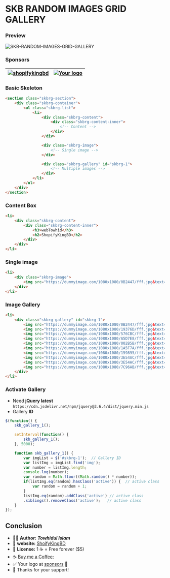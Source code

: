 # SKB RANDOM IMAGES GRID GALLERY

### Preview
![SKB-RANDOM-IMAGES-GRID-GALLERY](https://user-images.githubusercontent.com/89340400/236777209-67105aa6-6a7b-44e5-aefc-b5e25ad98ba5.jpg)

### Sponsors
| [<img src="https://user-images.githubusercontent.com/89340400/236772293-47a77bbb-b182-451a-a730-c8d8a1c1fb63.png" alt="shopifykingbd">](http://www.shopifykingbd.com/) | [<img src="https://dummyimage.com/360x180/f9d949/000000.jpg&text=++YOUR+LOGO" alt="Your logo">](https://www.buymeacoffee.com/webtowhid) |
| ----------- | ----------- |


### Basic Skeleton
```HTML
<section class="skbrg-section">
    <div class="skbrg-container">
        <ul class="skbrg-list">
            <li>
                <div class="skbrg-content">
                    <div class="skbrg-content-inner">
                        <!-- Content -->
                    </div>
                </div>

                <div class="skbrg-image">
                    <!-- Single image -->
                </div>

                <div class="skbrg-gallery" id="skbrg-1">
                    <!-- Multiple images -->
                </div>
            </li>
        </ul>
    </div>
</section>
```


### Content Box
```html
<li>
    <div class="skbrg-content">
        <div class="skbrg-content-inner">
            <h3>webTowhid</h3>
            <h2>ShopifyKingBD</h2>
        </div>
    </div>
</li>
```



### Single image
```html
<li>
    <div class="skbrg-image">
        <img src="https://dummyimage.com/1080x1080/0B2447/fff.jpg&text=+Single+Image+" alt="img">
    </div>
</li>
```



### Image Gallery
```html
<li>
    <div class="skbrg-gallery" id="skbrg-1">
        <img src="https://dummyimage.com/1080x1080/0B2447/fff.jpg&text=+01+" alt="img">
        <img src="https://dummyimage.com/1080x1080/19376D/fff.jpg&text=+02+" alt="img">
        <img src="https://dummyimage.com/1080x1080/576CBC/fff.jpg&text=+03+" alt="img">
        <img src="https://dummyimage.com/1080x1080/A5D7E8/fff.jpg&text=+04+" alt="img">
        <img src="https://dummyimage.com/1080x1080/002B5B/fff.jpg&text=+05+" alt="img">
        <img src="https://dummyimage.com/1080x1080/1A5F7A/fff.jpg&text=+06+" alt="img">
        <img src="https://dummyimage.com/1080x1080/159895/fff.jpg&text=+07+" alt="img">
        <img src="https://dummyimage.com/1080x1080/3E54AC/fff.jpg&text=+08+" alt="img">
        <img src="https://dummyimage.com/1080x1080/3E54AC/fff.jpg&text=+09+" alt="img">
        <img src="https://dummyimage.com/1080x1080/7C96AB/fff.jpg&text=+10+" alt="img">
    </div>
</li>
```





### Activate Gallery

* Need **jQuery latest**  `https://cdn.jsdelivr.net/npm/jquery@3.6.4/dist/jquery.min.js`
* Gallery **ID**
```javascript
$(function() {
    skb_gallery_1();

    setInterval(function() {
        skb_gallery_1();
    }, 5000);

    function skb_gallery_1() {
        var imgList = $('#skbrg-1');  // Gallery ID
        var listImg = imgList.find('img');
        var number = listImg.length;
        console.log(number);
        var random = Math.floor((Math.random() * number));
        if(listImg.eq(random).hasClass('active')) {  // active class
            var random = random + 1;
        }
        listImg.eq(random).addClass('active') // active class
        .siblings().removeClass('active');   // active class
    }
});
````


## Conclusion

 * 👨‍💻 **Author:** ***Towhidul Islam***
 * 🔗 **website:** [ShoifyKingBD](https://shopifykingbd.com)
 * 🪪 **License:** 1 ☕️ = Free forever ($5)
 * ☕️ [Buy me a Coffee:](https://bmc.link/webtowhid)
 * ✅ Your logo at [sponsors](https://github.com/shopifykingbd/skb-random-grid-gallery#sponsors) 🎉
 * 🙏 Thanks for your support! 
 

